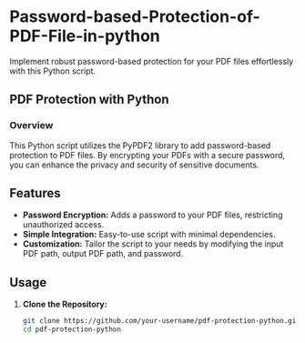 # Password-based-Protection-of-PDF-File-in-python

Implement robust password-based protection for your PDF files effortlessly with this Python script.

## PDF Protection with Python

### Overview
This Python script utilizes the PyPDF2 library to add password-based protection to PDF files. By encrypting your PDFs with a secure password, you can enhance the privacy and security of sensitive documents.

## Features
- **Password Encryption:** Adds a password to your PDF files, restricting unauthorized access.
- **Simple Integration:** Easy-to-use script with minimal dependencies.
- **Customization:** Tailor the script to your needs by modifying the input PDF path, output PDF path, and password.

## Usage

1. **Clone the Repository:**
   ```bash
   git clone https://github.com/your-username/pdf-protection-python.git
   cd pdf-protection-python
